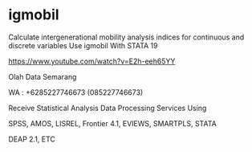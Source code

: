 # igmobil
Calculate intergenerational mobility analysis indices for continuous and discrete variables Use igmobil With STATA 19

https://www.youtube.com/watch?v=E2h-eeh65YY

Olah Data Semarang

WA : +6285227746673 (085227746673)

Receive Statistical Analysis Data Processing Services Using

SPSS, AMOS, LISREL, Frontier 4.1, EVIEWS, SMARTPLS, STATA

DEAP 2.1, ETC
